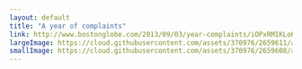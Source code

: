 ```yaml
---
layout: default
title: "A year of complaints"
link: http://www.bostonglobe.com/2013/09/03/year-complaints/iOPxRMIKLoKmP6vwWnIyUI/story.html
largeImage: https://cloud.githubusercontent.com/assets/370976/2659611/a90bf760-c016-11e3-9b1c-a2bb2d1d5acc.jpg
smallImage: https://cloud.githubusercontent.com/assets/370976/2659608/a513789a-c016-11e3-88d4-2b57cf518471.jpg
---
```


